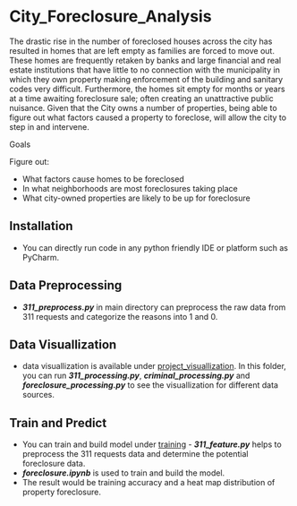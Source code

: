 # City_Foreclosure_Analysis

The drastic rise in the number of foreclosed houses across the city has resulted in homes that are left empty as families are forced to move out. These homes are frequently retaken by banks and large financial and real estate institutions that have little to no connection with the municipality in which they own property making enforcement of the building and sanitary codes very difficult. Furthermore, the
homes sit empty for months or years at a time awaiting foreclosure sale; often creating an unattractive public nuisance.
Given that the City owns a number of properties, being able to figure out what factors caused a property to foreclose, will allow the city to step in and intervene.

Goals

Figure out:
- What factors cause homes to be foreclosed
- In what neighborhoods are most foreclosures taking place
- What city-owned properties are likely to be up for foreclosure


## Installation

- You can directly run code in any python friendly IDE or platform such as PyCharm.

## Data Preprocessing

- **_311_preprocess.py_** in main directory can preprocess the raw data from 311 requests and categorize the reasons into 1 and 0.

## Data Visuallization

- data visuallization is available under [project_visuallization](https://github.com/leonshen95/City_Foreclosure_Analysis/tree/master/project_visualization). In this folder, you can run **_311_processing.py_**, **_criminal_processing.py_** and **_foreclosure_processing.py_** to see the visuallization for different data sources. 

## Train and Predict

- You can train and build model under [training](https://github.com/leonshen95/City_Foreclosure_Analysis/tree/master/training) - **_311_feature.py_** helps to preprocess the 311 requests data and determine the potential foreclosure data. 
- **_foreclosure.ipynb_** is used to train and build the model. 
- The result would be training accuracy and a heat map distribution of property foreclosure.
